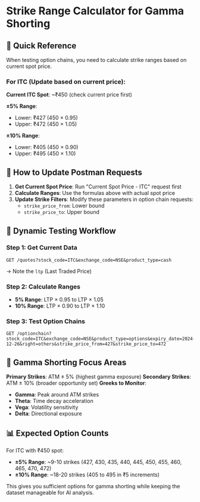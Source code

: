 # Strike Range Calculator for Gamma Shorting

## 🎯 Quick Reference

When testing option chains, you need to calculate strike ranges based on current spot price.

### For ITC (Update based on current price):

**Current ITC Spot**: ~₹450 (check current price first)

**±5% Range**:
- Lower: ₹427 (450 × 0.95)
- Upper: ₹472 (450 × 1.05)

**±10% Range**:
- Lower: ₹405 (450 × 0.90)  
- Upper: ₹495 (450 × 1.10)

## 📝 How to Update Postman Requests

1. **Get Current Spot Price**: Run "Current Spot Price - ITC" request first
2. **Calculate Ranges**: Use the formulas above with actual spot price
3. **Update Strike Filters**: Modify these parameters in option chain requests:
   - `strike_price_from`: Lower bound
   - `strike_price_to`: Upper bound

## 🔄 Dynamic Testing Workflow

### Step 1: Get Current Data
```
GET /quotes?stock_code=ITC&exchange_code=NSE&product_type=cash
```
→ Note the `ltp` (Last Traded Price)

### Step 2: Calculate Ranges
- **5% Range**: LTP × 0.95 to LTP × 1.05
- **10% Range**: LTP × 0.90 to LTP × 1.10

### Step 3: Test Option Chains
```
GET /optionchain?stock_code=ITC&exchange_code=NSE&product_type=options&expiry_date=2024-12-26&right=others&strike_price_from=427&strike_price_to=472
```

## 🎯 Gamma Shorting Focus Areas

**Primary Strikes**: ATM ± 5% (highest gamma exposure)
**Secondary Strikes**: ATM ± 10% (broader opportunity set)
**Greeks to Monitor**:
- **Gamma**: Peak around ATM strikes
- **Theta**: Time decay acceleration
- **Vega**: Volatility sensitivity
- **Delta**: Directional exposure

## 📊 Expected Option Counts

For ITC with ₹450 spot:
- **±5% Range**: ~9-10 strikes (427, 430, 435, 440, 445, 450, 455, 460, 465, 470, 472)
- **±10% Range**: ~18-20 strikes (405 to 495 in ₹5 increments)

This gives you sufficient options for gamma shorting while keeping the dataset manageable for AI analysis.